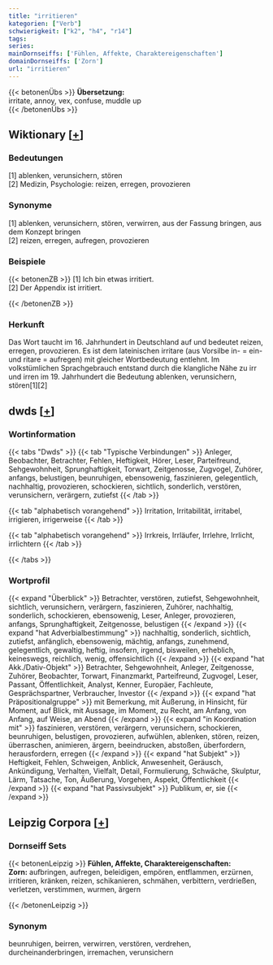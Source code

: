```yaml
---
title: "irritieren"
kategorien: ["Verb"]
schwierigkeit: ["k2", "h4", "r14"]
tags:
series:
mainDornseiffs: ['Fühlen, Affekte, Charaktereigenschaften']
domainDornseiffs: ['Zorn']
url: "irritieren"
---
```


{{< betonenÜbs >}}
**Übersetzung:**  
irritate, annoy, vex, confuse, muddle up  
{{< /betonenÜbs >}}

## Wiktionary [[+](https://de.wiktionary.org/wiki/irritieren)]

### Bedeutungen
[1] ablenken, verunsichern, stören  
[2] Medizin, Psychologie: reizen, erregen, provozieren  

### Synonyme
[1] ablenken, verunsichern, stören, verwirren, aus der Fassung bringen, aus dem Konzept bringen  
[2] reizen, erregen, aufregen, provozieren  

### Beispiele
{{< betonenZB >}}
[1] Ich bin etwas irritiert.  
[2] Der Appendix ist irritiert.  

{{< /betonenZB >}}
### Herkunft
Das Wort taucht im 16. Jahrhundert in Deutschland auf und bedeutet reizen, erregen, provozieren. Es ist dem lateinischen irritare (aus Vorsilbe in- = ein- und ritare = aufregen) mit gleicher Wortbedeutung entlehnt. Im volkstümlichen Sprachgebrauch entstand durch die klangliche Nähe zu irr und irren im 19. Jahrhundert die Bedeutung ablenken, verunsichern, stören[1][2]  



## dwds [[+](https://www.dwds.de/wb/irritieren)]

### Wortinformation
{{< tabs "Dwds" >}}
{{< tab "Typische Verbindungen" >}}
Anleger, Beobachter, Betrachter, Fehlen, Heftigkeit, Hörer, Leser, Parteifreund, Sehgewohnheit, Sprunghaftigkeit, Torwart, Zeitgenosse, Zugvogel, Zuhörer, anfangs, belustigen, beunruhigen, ebensowenig, faszinieren, gelegentlich, nachhaltig, provozieren, schockieren, sichtlich, sonderlich, verstören, verunsichern, verärgern, zutiefst
{{< /tab >}}

{{< tab "alphabetisch vorangehend" >}}
Irritation, Irritabilität, irritabel, irrigieren, irrigerweise
{{< /tab >}}

{{< tab "alphabetisch vorangehend" >}}
Irrkreis, Irrläufer, Irrlehre, Irrlicht, irrlichtern
{{< /tab >}}

{{< /tabs >}}

### Wortprofil
{{< expand "Überblick" >}} Betrachter, verstören, zutiefst, Sehgewohnheit, sichtlich, verunsichern, verärgern, faszinieren, Zuhörer, nachhaltig, sonderlich, schockieren, ebensowenig, Leser, Anleger, provozieren, anfangs, Sprunghaftigkeit, Zeitgenosse, belustigen {{< /expand >}}
{{< expand "hat Adverbialbestimmung" >}} nachhaltig, sonderlich, sichtlich, zutiefst, anfänglich, ebensowenig, mächtig, anfangs, zunehmend, gelegentlich, gewaltig, heftig, insofern, irgend, bisweilen, erheblich, keineswegs, reichlich, wenig, offensichtlich {{< /expand >}}
{{< expand "hat Akk./Dativ-Objekt" >}} Betrachter, Sehgewohnheit, Anleger, Zeitgenosse, Zuhörer, Beobachter, Torwart, Finanzmarkt, Parteifreund, Zugvogel, Leser, Passant, Öffentlichkeit, Analyst, Kenner, Europäer, Fachleute, Gesprächspartner, Verbraucher, Investor {{< /expand >}}
{{< expand "hat Präpositionalgruppe" >}} mit Bemerkung, mit Äußerung, in Hinsicht, für Moment, auf Blick, mit Aussage, im Moment, zu Recht, am Anfang, von Anfang, auf Weise, an Abend {{< /expand >}}
{{< expand "in Koordination mit" >}} faszinieren, verstören, verärgern, verunsichern, schockieren, beunruhigen, belustigen, provozieren, aufwühlen, ablenken, stören, reizen, überraschen, animieren, ärgern, beeindrucken, abstoßen, überfordern, herausfordern, erregen {{< /expand >}}
{{< expand "hat Subjekt" >}} Heftigkeit, Fehlen, Schweigen, Anblick, Anwesenheit, Geräusch, Ankündigung, Verhalten, Vielfalt, Detail, Formulierung, Schwäche, Skulptur, Lärm, Tatsache, Ton, Äußerung, Vorgehen, Aspekt, Öffentlichkeit {{< /expand >}}
{{< expand "hat Passivsubjekt" >}} Publikum, er, sie {{< /expand >}}

## Leipzig Corpora [[+](https://corpora.uni-leipzig.de/en/res?word=irritieren&corpusId=deu_newscrawl-public_2018)]

### Dornseiff Sets
{{< betonenLeipzig >}}
**Fühlen, Affekte, Charaktereigenschaften:**  
**Zorn:** aufbringen, aufregen, beleidigen, empören, entflammen, erzürnen, irritieren, kränken, reizen, schikanieren, schmähen, verbittern, verdrießen, verletzen, verstimmen, wurmen, ärgern  

{{< /betonenLeipzig >}}

### Synonym
beunruhigen, beirren, verwirren, verstören, verdrehen, durcheinanderbringen, irremachen, verunsichern

